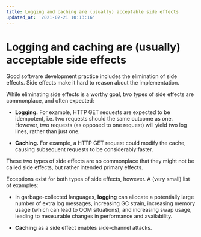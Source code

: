 ```yaml
---
title: Logging and caching are (usually) acceptable side effects
updated_at: '2021-02-21 10:13:16'
---
```


# Logging and caching are (usually) acceptable side effects
Good software development practice includes the elimination of side effects. Side effects make it hard to reason about the implementation.

While eliminating side effects is a worthy goal, two types of side effects are  commonplace, and often expected:

* **Logging.** For example, HTTP  GET requests are expected to be idempotent, i.e. two requests should the same outcome as one. However, two requests (as opposed to one request) will yield two log lines, rather than just one.

* **Caching.** For example, a HTTP GET request could modify the cache, causing subsequent requests to be considerably faster.

These two types of side effects are so commonplace that they might not be called side effects, but rather intended primary effects.

Exceptions exist for both types of side effects, however. A (very small) list of examples:

* In garbage-collected languages, **logging** can allocate a potentially large number of extra log messages, increasing GC strain, increasing memory usage (which can lead to OOM situations), and increasing swap usage, leading to measurable changes in performance and availability.

* **Caching** as a side effect enables side-channel attacks.
